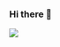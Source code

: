 ### Hi there 👋

![](https://github-readme-stats-git-masterrstaa-rickstaa.vercel.app/api?username=wblazej&count_private=true&show_icons=true&theme=dark&custom_title=Stats)
